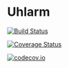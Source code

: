 # Uhlarm

[![Build Status](https://travis-ci.org/zsunberg/Uhlarm.jl.svg?branch=master)](https://travis-ci.org/zsunberg/Uhlarm.jl)

[![Coverage Status](https://coveralls.io/repos/zsunberg/Uhlarm.jl/badge.svg?branch=master&service=github)](https://coveralls.io/github/zsunberg/Uhlarm.jl?branch=master)

[![codecov.io](http://codecov.io/github/zsunberg/Uhlarm.jl/coverage.svg?branch=master)](http://codecov.io/github/zsunberg/Uhlarm.jl?branch=master)
